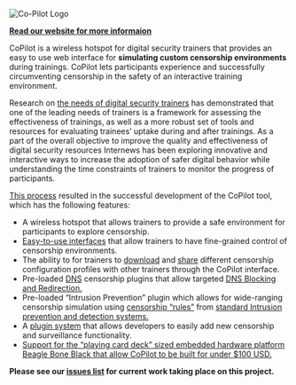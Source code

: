 ![Co-Pilot Logo](https://raw.github.com/wiki/openinternet/co-pilot/images/copilot_logo.png)

**[Read our website for more informaion](https://openinternet.github.io/copilot/)**

CoPilot is a wireless hotspot for digital security trainers that provides an easy to use web interface for **simulating custom censorship environments** during trainings. CoPilot lets participants experience and successfully circumventing censorship in the safety of an interactive training environment.

Research on [the needs of digital security trainers](https://www.internews.org/research-publications/training-digital-security-trainers-preliminary-review-methods-needs-and-challe) has demonstrated that one of the leading needs of trainers is a framework for assessing the effectiveness of trainings, as well as a more robust set of tools and resources for evaluating trainees’ uptake during and after trainings. As a part of the overall objective to improve the quality and effectiveness of digital security resources Internews has been exploring innovative and interactive ways to increase the adoption of safer digital behavior while understanding the time constraints of trainers to monitor the progress of participants.

[This process](http://openinternet.github.io/copilot/developer/2016/01/02/research-and-development.html) resulted in the successful development of the CoPilot tool, which has the following features:

- A wireless hotspot that allows trainers to provide a safe environment for participants to explore censorship.
- [Easy-to-use interfaces](http://openinternet.github.io/copilot/developer/2016/01/10/tour.html) that allow trainers to have fine-grained control of censorship environments.
- The ability to for trainers to [download](http://openinternet.github.io/copilot/developer/2016/01/10/tour.html#save-profile) and [share](http://openinternet.github.io/copilot/developer/2016/01/10/tour.html#load-profile) different censorship configuration profiles with other trainers through the CoPilot interface.
- Pre-loaded [DNS](https://www.youtube.com/watch?v=2ZUxoi7YNgs) censorship plugins that allow targeted [DNS Blocking and Redirection.](https://www.youtube.com/watch?v=4WyVqHVyN5E)
- Pre-loaded “Intrusion Prevention” plugin which allows for wide-ranging censorship simulation using [censorship “rules”](https://redmine.openinfosecfoundation.org/projects/suricata/wiki/Suricata_Rules) from [standard Intrusion prevention and detection systems.](http://suricata-ids.org/)
- A [plugin system](http://openinternet.github.io/copilot/developer/2016/01/06/plugin-guide.html) that allows developers to easily add new censorship and surveillance functionality.
- [Support for the “playing card deck” sized embedded hardware platform Beagle Bone Black that allow CoPilot to be built for under $100 USD.](http://openinternet.github.io/copilot/developer/2016/01/08/supported-devices.html)

**Please see our [issues list](https://github.com/OpenInternet/co-pilot/issues) for current work taking place on this project.**
